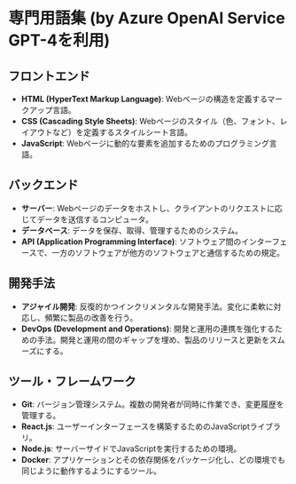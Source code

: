 # 専門用語集 (by Azure OpenAI Service GPT-4を利用)

## フロントエンド
- **HTML (HyperText Markup Language)**: Webページの構造を定義するマークアップ言語。
- **CSS (Cascading Style Sheets)**: Webページのスタイル（色、フォント、レイアウトなど）を定義するスタイルシート言語。
- **JavaScript**: Webページに動的な要素を追加するためのプログラミング言語。

## バックエンド
- **サーバー**: Webページのデータをホストし、クライアントのリクエストに応じてデータを送信するコンピュータ。
- **データベース**: データを保存、取得、管理するためのシステム。
- **API (Application Programming Interface)**: ソフトウェア間のインターフェースで、一方のソフトウェアが他方のソフトウェアと通信するための規定。

## 開発手法
- **アジャイル開発**: 反復的かつインクリメンタルな開発手法。変化に柔軟に対応し、頻繁に製品の改善を行う。
- **DevOps (Development and Operations)**: 開発と運用の連携を強化するための手法。開発と運用の間のギャップを埋め、製品のリリースと更新をスムーズにする。

## ツール・フレームワーク
- **Git**: バージョン管理システム。複数の開発者が同時に作業でき、変更履歴を管理する。
- **React.js**: ユーザーインターフェースを構築するためのJavaScriptライブラリ。
- **Node.js**: サーバーサイドでJavaScriptを実行するための環境。
- **Docker**: アプリケーションとその依存関係をパッケージ化し、どの環境でも同じように動作するようにするツール。